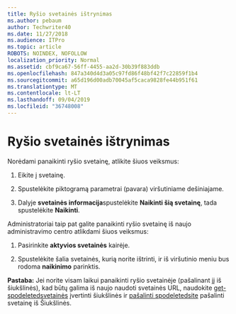 ```yaml
---
title: Ryšio svetainės ištrynimas
ms.author: pebaum
author: Techwriter40
ms.date: 11/27/2018
ms.audience: ITPro
ms.topic: article
ROBOTS: NOINDEX, NOFOLLOW
localization_priority: Normal
ms.assetid: cbf9ca67-56ff-4455-aa2d-30b39f883ddb
ms.openlocfilehash: 847a340d4d3a05c97fd86f48bf42f7c22859f1b4
ms.sourcegitcommit: a65d196d00adb70045af5caca9828fe44b951f61
ms.translationtype: MT
ms.contentlocale: lt-LT
ms.lasthandoff: 09/04/2019
ms.locfileid: "36748008"
---
```

# <a name="delete-a-communication-site"></a>Ryšio svetainės ištrynimas

Norėdami panaikinti ryšio svetainę, atlikite šiuos veiksmus: 
  
1. Eikite į svetainę. 
  
2. Spustelėkite piktogramą parametrai (pavara) viršutiniame dešiniajame. 
  
3. Dalyje **svetainės informacija**spustelėkite **Naikinti šią svetainę**, tada spustelėkite **Naikinti**. 
  
Administratoriai taip pat galite panaikinti ryšio svetainę iš naujo administravimo centro atlikdami šiuos veiksmus: 
  
1. Pasirinkite **aktyvios svetainės** kairėje. 
  
2. Spustelėkite šalia svetainės, kurią norite ištrinti, ir iš viršutinio meniu bus rodoma **naikinimo** parinktis. 
  
 **Pastaba:** Jei norite visam laikui panaikinti ryšio svetainėje (pašalinant jį iš šiukšlinės), kad būtų galima iš naujo naudoti svetainės URL, naudokite [get-spodeletedsvetainės](https://aka.ms/Get-SPODeletedSite) įvertinti šiukšlinės ir [pašalinti spodeletedsite](https://aka.ms/Remove-SPODeletedSite) pašalinti svetainę iš Šiukšlinės. 
  

